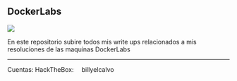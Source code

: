 <h2><b>DockerLabs</b></h2>

<img src="https://encrypted-tbn0.gstatic.com/images?q=tbn:ANd9GcTw_cjYreu30kkl1y8d91yWVYALY0m36OxE6Q&s" />

En este repositorio subire todos mis write ups relacionados a mis resoluciones de las maquinas DockerLabs
<hr>
Cuentas:
HackTheBox:
<img src="https://static-00.iconduck.com/assets.00/hack-the-box-icon-2048x2048-vce7bnzq.png" width=10px height=10px /> billyelcalvo
